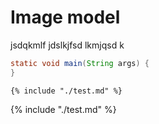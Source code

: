 # Image model

jsdqkmlf jdslkjfsd lkmjqsd k

```java
static void main(String args) {
}
```

```
{% include "./test.md" %}
```

{% include "./test.md" %}



